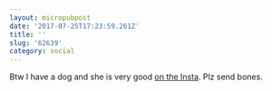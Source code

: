 ```yaml
---
layout: micropubpost
date: '2017-07-25T17:23:59.261Z'
title: ''
slug: '62639'
category: social
---
```

Btw I have a dog and she is very good [on the Insta](https://instagram.com/goldenabby.yyz). Plz send bones.
